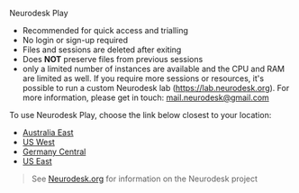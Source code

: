 
Neurodesk Play
- Recommended for quick access and trialling
- No login or sign-up required
- Files and sessions are deleted after exiting
- Does **NOT** preserve files from previous sessions
- only a limited number of instances are available and the CPU and RAM are limited as well. If you require more sessions or resources, it's possible to run a custom Neurodesk lab (https://lab.neurodesk.org). For more information, please get in touch: mail.neurodesk@gmail.com

To use Neurodesk Play, choose the link below closest to your location:

- [Australia East](https://play-sydney.neurodesk.org/v2/gh/neurodesk/neurodesktop/main)
- [US West](https://play-phoenix.neurodesk.org/v2/gh/neurodesk/neurodesktop/main)
- [Germany Central](https://play-frankfurt.neurodesk.org/v2/gh/neurodesk/neurodesktop/main)
- [US East](https://play-ashburn.neurodesk.org/v2/gh/neurodesk/neurodesktop/main)

>  See [Neurodesk.org](https://www.neurodesk.org/docs/neurodesktop/getting-started/play) for information on the Neurodesk project
